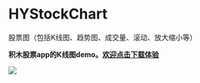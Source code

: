 # HYStockChart
股票图（包括K线图、趋势图、成交量、滚动、放大缩小等）

<strong>积木股票app的K线图demo。<a href="https://itunes.apple.com/cn/app/ji-mu-gu-piao/id1037697368?ls=1&mt=8">欢迎点击下载体验</a></strong>

<img src="http://7xqenu.com1.z0.glb.clouddn.com/o_1bfp5d4vfldorf41oqm1omf13am7.gif">